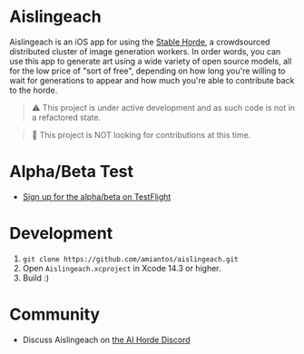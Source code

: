 # Aislingeach

Aislingeach is an iOS app for using the [Stable Horde](https://aihorde.net), a crowdsourced distributed cluster of image generation workers. In order words, you can use this app to generate art using a wide variety of open source models, all for the low price of "sort of free", depending on how long you're willing to wait for generations to appear and how much you're able to contribute back to the horde.

> ⚠️ This project is under active development and as such code is not in a refactored state.

> 🛑 This project is NOT looking for contributions at this time.

# Alpha/Beta Test
- [Sign up for the alpha/beta on TestFlight](https://testflight.apple.com/join/Q6WyyEpS)

# Development
1. `git clone https://github.com/amiantos/aislingeach.git`
2. Open `Aislingeach.xcproject` in Xcode 14.3 or higher.
3. Build :)

# Community
- Discuss Aislingeach on [the AI Horde Discord](https://discord.gg/Vc8fsQgW5E)
